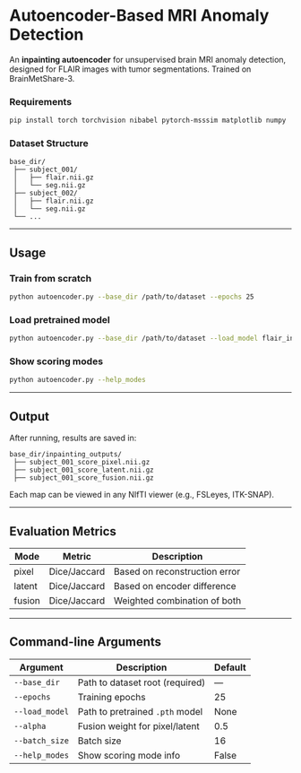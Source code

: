 # Autoencoder-Based MRI Anomaly Detection

An **inpainting autoencoder** for unsupervised brain MRI anomaly detection, designed for FLAIR images with tumor segmentations. Trained on BrainMetShare-3.

### Requirements
```bash
pip install torch torchvision nibabel pytorch-msssim matplotlib numpy
```

### Dataset Structure
```
base_dir/
 ├── subject_001/
 │   ├── flair.nii.gz
 │   └── seg.nii.gz
 ├── subject_002/
 │   ├── flair.nii.gz
 │   └── seg.nii.gz
 └── ...
```

---

## Usage

### Train from scratch
```bash
python autoencoder.py --base_dir /path/to/dataset --epochs 25
```

### Load pretrained model
```bash
python autoencoder.py --base_dir /path/to/dataset --load_model flair_inpainting_ae.pth
```

### Show scoring modes
```bash
python autoencoder.py --help_modes
```

---

## Output

After running, results are saved in:
```
base_dir/inpainting_outputs/
 ├── subject_001_score_pixel.nii.gz
 ├── subject_001_score_latent.nii.gz
 ├── subject_001_score_fusion.nii.gz
```

Each map can be viewed in any NIfTI viewer (e.g., FSLeyes, ITK-SNAP).

---

## Evaluation Metrics

| Mode   | Metric | Description |
|---------|---------|-------------|
| pixel  | Dice/Jaccard | Based on reconstruction error |
| latent | Dice/Jaccard | Based on encoder difference |
| fusion | Dice/Jaccard | Weighted combination of both |

---

## Command-line Arguments

| Argument | Description | Default |
|-----------|--------------|----------|
| `--base_dir` | Path to dataset root (required) | — |
| `--epochs` | Training epochs | 25 |
| `--load_model` | Path to pretrained `.pth` model | None |
| `--alpha` | Fusion weight for pixel/latent | 0.5 |
| `--batch_size` | Batch size | 16 |
| `--help_modes` | Show scoring mode info | False |
